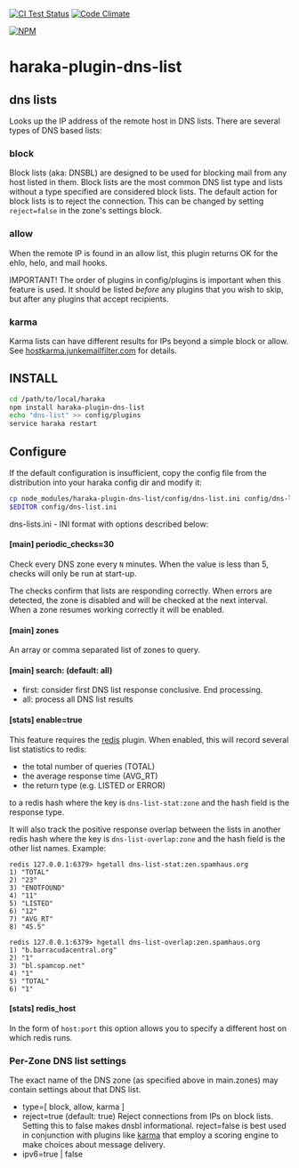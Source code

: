 [![CI Test Status][ci-img]][ci-url]
[![Code Climate][clim-img]][clim-url]

[![NPM][npm-img]][npm-url]

# haraka-plugin-dns-list

## dns lists

Looks up the IP address of the remote host in DNS lists. There are several types of DNS based lists:

### block

Block lists (aka: DNSBL) are designed to be used for blocking mail from any host listed in them. Block lists are the most common DNS list type and lists without a type specified are considered block lists. The default action for block lists is to reject the connection. This can be changed by setting `reject=false` in the zone's settings block.

### allow

When the remote IP is found in an allow list, this plugin returns OK for the ehlo, helo, and mail hooks.

IMPORTANT! The order of plugins in config/plugins is important when this feature is used. It should be listed _before_ any plugins that you wish to skip, but after any plugins that accept recipients.

### karma

Karma lists can have different results for IPs beyond a simple block or allow. See [hostkarma.junkemailfilter.com](https://hostkarma.junkemailfilter.com) for details.

## INSTALL

```sh
cd /path/to/local/haraka
npm install haraka-plugin-dns-list
echo "dns-list" >> config/plugins
service haraka restart
```

## Configure

If the default configuration is insufficient, copy the config file from the distribution into your haraka config dir and modify it:

```sh
cp node_modules/haraka-plugin-dns-list/config/dns-list.ini config/dns-list.ini
$EDITOR config/dns-list.ini
```

dns-lists.ini - INI format with options described below:

#### [main] periodic_checks=30

Check every DNS zone every `N` minutes. When the value is less than 5, checks will only be run at start-up.

The checks confirm that lists are responding correctly. When errors are detected, the zone is disabled and will be checked at the next interval. When a zone resumes working correctly it will be enabled.

#### [main] zones

An array or comma separated list of zones to query.

#### [main] search: (default: all)

- first: consider first DNS list response conclusive. End processing.
- all: process all DNS list results

#### [stats] enable=true

This feature requires the [redis](https://github.com/haraka/haraka-plugin-redis) plugin. When enabled, this will record several list statistics to redis:

- the total number of queries (TOTAL)
- the average response time (AVG_RT)
- the return type (e.g. LISTED or ERROR)

to a redis hash where the key is `dns-list-stat:zone` and the hash field is the response type.

It will also track the positive response overlap between the lists in another redis hash where the key is `dns-list-overlap:zone` and the hash field is the other list names. Example:

```
redis 127.0.0.1:6379> hgetall dns-list-stat:zen.spamhaus.org
1) "TOTAL"
2) "23"
3) "ENOTFOUND"
4) "11"
5) "LISTED"
6) "12"
7) "AVG_RT"
8) "45.5"

redis 127.0.0.1:6379> hgetall dns-list-overlap:zen.spamhaus.org
1) "b.barracudacentral.org"
2) "1"
3) "bl.spamcop.net"
4) "1"
5) "TOTAL"
6) "1"
```

#### [stats] redis_host

In the form of `host:port` this option allows you to specify a different host on which redis runs.

### Per-Zone DNS list settings

The exact name of the DNS zone (as specified above in main.zones) may contain settings about that DNS list.

- type=[ block, allow, karma ]
- reject=true (default: true) Reject connections from IPs on block lists. Setting this to false makes dnsbl informational. reject=false is best used in conjunction with plugins like [karma](https://github.com/haraka/haraka-plugin-karma) that employ a scoring engine to make choices about message delivery.
- ipv6=true | false

[ci-img]: https://github.com/haraka/haraka-plugin-dns-list/actions/workflows/ci.yml/badge.svg
[ci-url]: https://github.com/haraka/haraka-plugin-dns-list/actions/workflows/ci.yml
[clim-img]: https://codeclimate.com/github/haraka/haraka-plugin-dns-list/badges/gpa.svg
[clim-url]: https://codeclimate.com/github/haraka/haraka-plugin-dns-list
[npm-img]: https://nodei.co/npm/haraka-plugin-dns-list.png
[npm-url]: https://www.npmjs.com/package/haraka-plugin-dns-list
